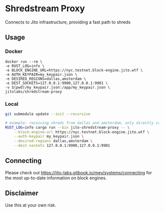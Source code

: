 # Shredstream Proxy

Connects to Jito infrastructure, providing a fast path to shreds

## Usage

### Docker
```shell
docker run --rm \
-e RUST_LOG=info \
-e BLOCK_ENGINE_URL=https://nyc.testnet.block-engine.jito.wtf \
-e AUTH_KEYPAIR=my_keypair.json \
-e DESIRED_REGIONS=dallas,amsterdam \
-e DEST_SOCKETS=127.0.0.1:9900,127.0.0.1:9901 \
-v $(pwd)/my_keypair.json:/app/my_keypair.json \
jitolabs/shredstream-proxy
```

### Local
```bash
git submodule update --init --recursive

# example: receiving shreds from dallas and amsterdam, only directly connecting to dallas
RUST_LOG=info cargo run --bin jito-shredstream-proxy -- \
    --block-engine-url https://nyc.testnet.block-engine.jito.wtf \
    --auth-keypair my_keypair.json \
    --desired-regions dallas,amsterdam \
    --dest-sockets 127.0.0.1:9900,127.0.0.1:9901
```

## Connecting
Please check out https://jito-labs.gitbook.io/mev/systems/connecting for the most up-to-date information on block engines.

## Disclaimer
Use this at your own risk.